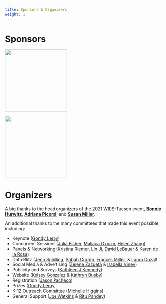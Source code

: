 ```yaml
---
title: Sponsors & Organizers
weight: 1
---
```


# Sponsors
<a href="https://scitechinstitute.org/about-us/" target="_blank" rel="noopener"><img src="https://scitechinstitute.org/wp-content/themes/aztc-scitech/img/logo.svg" width="200"/></a>

<a href="https://eller.arizona.edu/" target="_blank" rel="noopener"><img src="https://eller.arizona.edu/sites/default/files/Eller_Webheader.png" width="200"/></a>


# Organizers

A big thanks to the head organizers of the 2021 WIDS-Tucson event, **[Bonnie Hurwitz](http://www.hurwitzlab.org/about-us/)**, **[Adriana Picoral](https://picoral.github.io/)**, and **[Susan Miller](https://datascience.arizona.edu/person/susan-miller)**.


An additional thanks to the many committees that made this event possible, including:

- Keynote ([Gondy Leroy](https://eller.arizona.edu/people/gondy-leroy))
- Concurrent Sessions ([Julia Fisher](https://cb2.uahs.arizona.edu/profile/julia-fisher-phd), [Maliaca Oxnam](https://datascience.arizona.edu/person/maliaca-oxnam), [Helen Zhang](https://www.math.arizona.edu/~hzhang/))
- Panels & Networking ([Kristina Riemer](https://datascience.cals.arizona.edu/person/kristina-riemer), [Lin Ji](https://datascience.arizona.edu/person/lin-ji), [David LeBauer](https://datascience.arizona.edu/person/david-lebauer) & [Karen de la Rosa](https://datascience.arizona.edu/person/karen-de-la-rosa))
- Data Blitz ([Jenn Schilling](https://uair.arizona.edu/person/jenn-schilling), [Sabah Currim](https://budget.arizona.edu/person/sabah-currim), [Frances Miller](https://datascience.arizona.edu/person/frances-miller), & [Laura Dozal](https://ischool.arizona.edu/people/laura-werthmann))
- Social Media & Advertising ([Zelene Zazueta](https://pharmacology.arizona.edu/person/zelene-zazueta) & [Isabella Viney](https://datascience.arizona.edu/person/isabella-viney))
- Publicity and Surveys ([Kathleen J Kennedy](https://cals.arizona.edu/fcs/faculty/kathleen_kennedy))
- Website ([Kelsey Gonzalez](kelseygonzalez.github.io) & [Kathryn Busby](https://datascience.arizona.edu/person/kathryn-busby))
- Registration ([Jason Pacheco](https://www2.cs.arizona.edu/~pachecoj/))
- Prizes ([Gondy Leroy](https://eller.arizona.edu/people/gondy-leroy))
- K-12 Outreach Committee ([Michelle Higgins](https://stem.arizona.edu/person/michelle-higgins))
- General Support ([Joe Watkins](https://www.math.arizona.edu/~jwatkins/) & [Ritu Pandey](https://cmm.arizona.edu/profile/ritu-pandey-msc-phd))